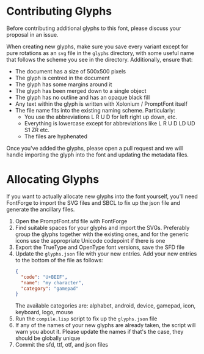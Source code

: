 # Contributing Glyphs
Before contributing additional glyphs to this font, please discuss your proposal in an issue.

When creating new glyphs, make sure you save every variant except for pure rotations as an `svg` file in the `glyphs` directory, with some useful name that follows the scheme you see in the directory. Additionally, ensure that:

- The document has a size of 500x500 pixels
- The glyph is centred in the document
- The glyph has some margins around it
- The glyph has been merged down to a single object
- The glyph has no outline and has an opaque black fill
- Any text within the glyph is written with Xolonium / PromptFont itself
- The file name fits into the existing naming scheme. Particularly:
  - You use the abbreviations L R U D for left right up down, etc.
  - Everything is lowercase except for abbreviations like L R U D LD UD S1 ZR etc.
  - The files are hyphenated

Once you've added the glyphs, please open a pull request and we will handle importing the glyph into the font and updating the metadata files.

# Allocating Glyphs
If you want to actually allocate new glyphs into the font yourself, you'll need FontForge to import the SVG files and SBCL to fix up the json file and generate the ancillary files.

1. Open the PromptFont.sfd file with FontForge
2. Find suitable spaces for your glyphs and import the SVGs. Preferably group the glyphs together with the existing ones, and for the generic icons use the appropriate Unicode codepoint if there is one
3. Export the TrueType and OpenType font versions, save the SFD file
4. Update the `glyphs.json` file with your new entries. Add your new entries to the bottom of the file as follows:
   ```json
   {
     "code": "U+BEEF",
     "name": "my character",
     "category": "gamepad"
   }
   ```
   The available categories are: alphabet, android, device, gamepad, icon, keyboard, logo, mouse
5. Run the `compile.lisp` script to fix up the `glyphs.json` file
6. If any of the names of your new glyphs are already taken, the script will warn you about it. Please update the names if that's the case, they should be globally unique
7. Commit the sfd, ttf, otf, and json files
